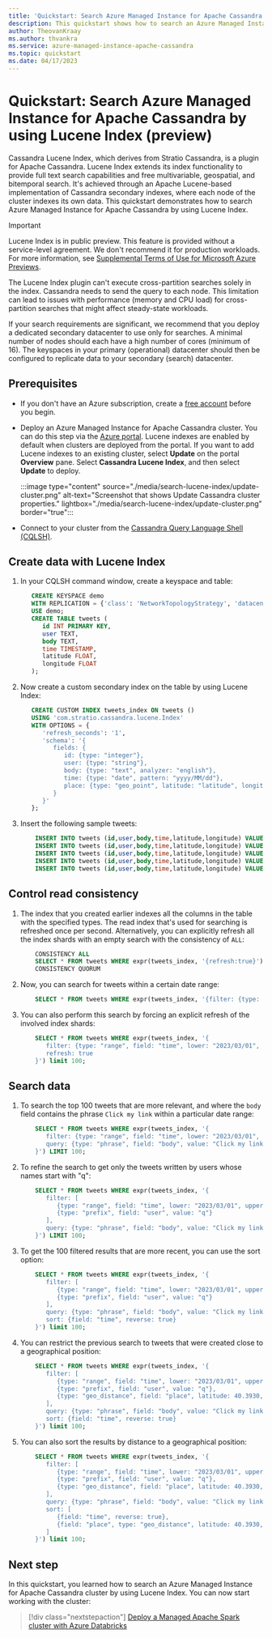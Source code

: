 ```yaml
---
title: 'Quickstart: Search Azure Managed Instance for Apache Cassandra by using Stratio Cassandra Lucene Index'
description: This quickstart shows how to search an Azure Managed Instance for Apache Cassandra cluster by using Stratio Cassandra Lucene Index.
author: TheovanKraay
ms.author: thvankra
ms.service: azure-managed-instance-apache-cassandra
ms.topic: quickstart
ms.date: 04/17/2023
---
```

# Quickstart: Search Azure Managed Instance for Apache Cassandra by using Lucene Index (preview)

Cassandra Lucene Index, which derives from Stratio Cassandra, is a plugin for Apache Cassandra. Lucene Index extends its index functionality to provide full text search capabilities and free multivariable, geospatial, and bitemporal search. It's achieved through an Apache Lucene-based implementation of Cassandra secondary indexes, where each node of the cluster indexes its own data. This quickstart demonstrates how to search Azure Managed Instance for Apache Cassandra by using Lucene Index.

> [!IMPORTANT]
> Lucene Index is in public preview. This feature is provided without a service-level agreement. We don't recommend it for production workloads. For more information, see [Supplemental Terms of Use for Microsoft Azure Previews](https://azure.microsoft.com/support/legal/preview-supplemental-terms/).

The Lucene Index plugin can't execute cross-partition searches solely in the index. Cassandra needs to send the query to each node. This limitation can lead to issues with performance (memory and CPU load) for cross-partition searches that might affect steady-state workloads.

If your search requirements are significant, we recommend that you deploy a dedicated secondary datacenter to use only for searches. A minimal number of nodes should each have a high number of cores (minimum of 16). The keyspaces in your primary (operational) datacenter should then be configured to replicate data to your secondary (search) datacenter.

## Prerequisites

- If you don't have an Azure subscription, create a [free account](https://azure.microsoft.com/pricing/purchase-options/azure-account?cid=msft_learn) before you begin.
- Deploy an Azure Managed Instance for Apache Cassandra cluster. You can do this step via the [Azure portal](create-cluster-portal.md). Lucene indexes are enabled by default when clusters are deployed from the portal. If you want to add Lucene indexes to an existing cluster, select **Update** on the portal **Overview** pane. Select **Cassandra Lucene Index**, and then select **Update** to deploy.

   :::image type="content" source="./media/search-lucene-index/update-cluster.png" alt-text="Screenshot that shows Update Cassandra cluster properties." lightbox="./media/search-lucene-index/update-cluster.png" border="true":::

- Connect to your cluster from the [Cassandra Query Language Shell (CQLSH)](create-cluster-portal.md#connect-from-cqlsh).

## Create data with Lucene Index

1. In your CQLSH command window, create a keyspace and table:

    ```SQL
       CREATE KEYSPACE demo
       WITH REPLICATION = {'class': 'NetworkTopologyStrategy', 'datacenter-1': 3};
       USE demo;
       CREATE TABLE tweets (
          id INT PRIMARY KEY,
          user TEXT,
          body TEXT,
          time TIMESTAMP,
          latitude FLOAT,
          longitude FLOAT
       );
    ```

1. Now create a custom secondary index on the table by using Lucene Index:

    ```SQL
       CREATE CUSTOM INDEX tweets_index ON tweets ()
       USING 'com.stratio.cassandra.lucene.Index'
       WITH OPTIONS = {
          'refresh_seconds': '1',
          'schema': '{
             fields: {
                id: {type: "integer"},
                user: {type: "string"},
                body: {type: "text", analyzer: "english"},
                time: {type: "date", pattern: "yyyy/MM/dd"},
                place: {type: "geo_point", latitude: "latitude", longitude: "longitude"}
             }
          }'
       };
    ```

1. Insert the following sample tweets:

    ```SQL
        INSERT INTO tweets (id,user,body,time,latitude,longitude) VALUES (1,'theo','Make money fast, 5 easy tips', '2023-04-01T11:21:59.001+0000', 0.0, 0.0);
        INSERT INTO tweets (id,user,body,time,latitude,longitude) VALUES (2,'theo','Click my link, like my stuff!', '2023-04-01T11:21:59.001+0000', 0.0, 0.0);
        INSERT INTO tweets (id,user,body,time,latitude,longitude) VALUES (3,'quetzal','Click my link, like my stuff!', '2023-04-02T11:21:59.001+0000', 0.0, 0.0);
        INSERT INTO tweets (id,user,body,time,latitude,longitude) VALUES (4,'quetzal','Click my link, like my stuff!', '2023-04-01T11:21:59.001+0000', 40.3930, -3.7328);
        INSERT INTO tweets (id,user,body,time,latitude,longitude) VALUES (5,'quetzal','Click my link, like my stuff!', '2023-04-01T11:21:59.001+0000', 40.3930, -3.7329);
    ```

## Control read consistency

1. The index that you created earlier indexes all the columns in the table with the specified types. The read index that's used for searching is refreshed once per second. Alternatively, you can explicitly refresh all the index shards with an empty search with the consistency of `ALL`:

    ```SQL
        CONSISTENCY ALL
        SELECT * FROM tweets WHERE expr(tweets_index, '{refresh:true}');
        CONSISTENCY QUORUM
    ```

1. Now, you can search for tweets within a certain date range:

    ```SQL
        SELECT * FROM tweets WHERE expr(tweets_index, '{filter: {type: "range", field: "time", lower: "2023/03/01", upper: "2023/05/01"}}');
    ```

1. You can also perform this search by forcing an explicit refresh of the involved index shards:

    ```SQL
        SELECT * FROM tweets WHERE expr(tweets_index, '{
           filter: {type: "range", field: "time", lower: "2023/03/01", upper: "2023/05/01"},
           refresh: true
        }') limit 100;
    ```

## Search data

1. To search the top 100 tweets that are more relevant, and where the `body` field contains the phrase `Click my link` within a particular date range:

    ```SQL
        SELECT * FROM tweets WHERE expr(tweets_index, '{
           filter: {type: "range", field: "time", lower: "2023/03/01", upper: "2023/05/01"},
           query: {type: "phrase", field: "body", value: "Click my link", slop: 1}
        }') LIMIT 100;
    ```

1. To refine the search to get only the tweets written by users whose names start with "q":

    ```SQL
        SELECT * FROM tweets WHERE expr(tweets_index, '{
           filter: [
              {type: "range", field: "time", lower: "2023/03/01", upper: "2023/05/01"},
              {type: "prefix", field: "user", value: "q"}
           ],
           query: {type: "phrase", field: "body", value: "Click my link", slop: 1}
        }') LIMIT 100;
    ```

1. To get the 100 filtered results that are more recent, you can use the sort option:

    ```SQL
        SELECT * FROM tweets WHERE expr(tweets_index, '{
           filter: [
              {type: "range", field: "time", lower: "2023/03/01", upper: "2023/05/01"},
              {type: "prefix", field: "user", value: "q"}
           ],
           query: {type: "phrase", field: "body", value: "Click my link", slop: 1},
           sort: {field: "time", reverse: true}
        }') limit 100;
    ```

1. You can restrict the previous search to tweets that were created close to a geographical position:

    ```SQL
        SELECT * FROM tweets WHERE expr(tweets_index, '{
           filter: [
              {type: "range", field: "time", lower: "2023/03/01", upper: "2023/05/01"},
              {type: "prefix", field: "user", value: "q"},
              {type: "geo_distance", field: "place", latitude: 40.3930, longitude: -3.7328, max_distance: "1km"}
           ],
           query: {type: "phrase", field: "body", value: "Click my link", slop: 1},
           sort: {field: "time", reverse: true}
        }') limit 100;
    ```

1. You can also sort the results by distance to a geographical position:

    ```SQL
        SELECT * FROM tweets WHERE expr(tweets_index, '{
           filter: [
              {type: "range", field: "time", lower: "2023/03/01", upper: "2023/05/01"},
              {type: "prefix", field: "user", value: "q"},
              {type: "geo_distance", field: "place", latitude: 40.3930, longitude: -3.7328, max_distance: "1km"}
           ],
           query: {type: "phrase", field: "body", value: "Click my link", slop: 1},
           sort: [
              {field: "time", reverse: true},
              {field: "place", type: "geo_distance", latitude: 40.3930, longitude: -3.7328}
           ]
        }') limit 100;
    ```

## Next step

In this quickstart, you learned how to search an Azure Managed Instance for Apache Cassandra cluster by using Lucene Index. You can now start working with the cluster:

> [!div class="nextstepaction"]
> [Deploy a Managed Apache Spark cluster with Azure Databricks](deploy-cluster-databricks.md)

